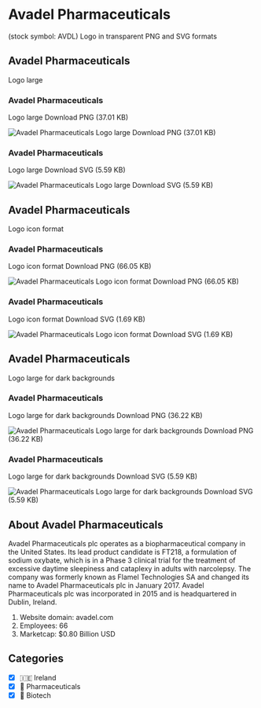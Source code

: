 # Avadel Pharmaceuticals
 (stock symbol: AVDL) Logo in transparent PNG and SVG formats

## Avadel Pharmaceuticals
 Logo large

### Avadel Pharmaceuticals
 Logo large Download PNG (37.01 KB)

![Avadel Pharmaceuticals
 Logo large Download PNG (37.01 KB)](/img/orig/AVDL_BIG-a73e802e.png)

### Avadel Pharmaceuticals
 Logo large Download SVG (5.59 KB)

![Avadel Pharmaceuticals
 Logo large Download SVG (5.59 KB)](/img/orig/AVDL_BIG-2231e502.svg)

## Avadel Pharmaceuticals
 Logo icon format

### Avadel Pharmaceuticals
 Logo icon format Download PNG (66.05 KB)

![Avadel Pharmaceuticals
 Logo icon format Download PNG (66.05 KB)](/img/orig/AVDL-5b52e630.png)

### Avadel Pharmaceuticals
 Logo icon format Download SVG (1.69 KB)

![Avadel Pharmaceuticals
 Logo icon format Download SVG (1.69 KB)](/img/orig/AVDL-a89ddb6f.svg)

## Avadel Pharmaceuticals
 Logo large for dark backgrounds

### Avadel Pharmaceuticals
 Logo large for dark backgrounds Download PNG (36.22 KB)

![Avadel Pharmaceuticals
 Logo large for dark backgrounds Download PNG (36.22 KB)](/img/orig/AVDL_BIG.D-9c11a4e7.png)

### Avadel Pharmaceuticals
 Logo large for dark backgrounds Download SVG (5.59 KB)

![Avadel Pharmaceuticals
 Logo large for dark backgrounds Download SVG (5.59 KB)](/img/orig/AVDL_BIG.D-8768d990.svg)

## About Avadel Pharmaceuticals


Avadel Pharmaceuticals plc operates as a biopharmaceutical company in the United States. Its lead product candidate is FT218, a formulation of sodium oxybate, which is in a Phase 3 clinical trial for the treatment of excessive daytime sleepiness and cataplexy in adults with narcolepsy. The company was formerly known as Flamel Technologies SA and changed its name to Avadel Pharmaceuticals plc in January 2017. Avadel Pharmaceuticals plc was incorporated in 2015 and is headquartered in Dublin, Ireland.

1. Website domain: avadel.com
2. Employees: 66
3. Marketcap: $0.80 Billion USD


## Categories
- [x] 🇮🇪 Ireland
- [x] 💊 Pharmaceuticals
- [x] 🧬 Biotech
